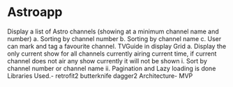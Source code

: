 # Astroapp
Display a list of Astro channels (showing at a minimum channel name and number) a. Sorting by channel number b. Sorting by channel name c. User can mark and tag a favourite channel.   TVGuide in display Grid  a. Display the only current show for all channels currently airing current time,  if current channel does not air any show currently it will not be shown i. Sort by channel number or channel name  ii. Pagination and Lazy loading is done    Libraries Used.- retrofit2 butterknife dagger2  Architecture- MVP
